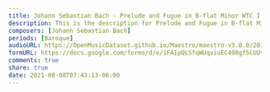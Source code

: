 ```yaml
---
title: Johann Sebastian Bach - Prelude and Fugue in B-flat Minor WTC I BWV 867 (1)
description: This is the description for Prelude and Fugue in B-flat Minor WTC I BWV 867 by Johann Sebastian Bach
composers: [Johann Sebastian Bach]
periods: [Baroque]
audioURL: https://OpenMusicDataset.github.io/Maestro/maestro-v3.0.0/2015/MIDI-Unprocessed_R1_D2-21-22_mid--AUDIO-from_mp3_22_R1_2015_wav--1.midi
formURL: https://docs.google.com/forms/d/e/1FAIpQLSfqWUqviuEC498gf5CUUvjPBR2LMqJBYlcgomSqW3fZFEbw2Q/viewform
comments: true
share: true
date: 2021-08-08T07:43:13-06:00
---
```

